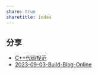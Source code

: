 ```yaml
---
share: true
sharetitle: index
---
```


## 分享
- [C++代码规范](./C++%E4%BB%A3%E7%A0%81%E8%A7%84%E8%8C%83.md)
- [2023-09-03-Build-Blog-Online](./_posts/doc/2023-09-03-Build-Blog-Online.md)
